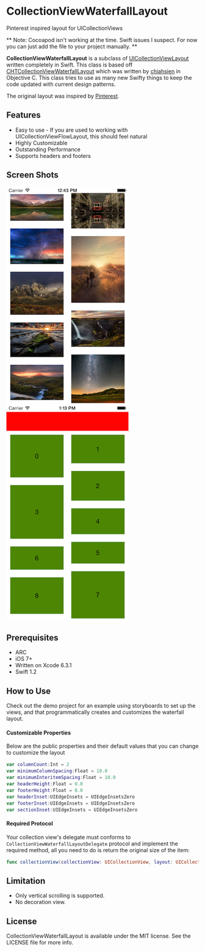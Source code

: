 CollectionViewWaterfallLayout
========================

Pinterest inspired layout for UICollectionViews

** Note: Cocoapod isn't working at the time. Swift issues I suspect. For now you can just add the file to your project manually. **

**CollectionViewWaterfallLayout** is a subclass of [UICollectionViewLayout](https://developer.apple.com/library/ios/documentation/uikit/reference/UICollectionViewLayout_class/Reference/Reference.html) written completely in Swift. This class is based off [CHTCollectionViewWaterfallLayout](https://github.com/chiahsien/CHTCollectionViewWaterfallLayout) which was written by [chiahsien](https://github.com/chiahsien) in Objective C. This class tries to use as many new Swifty things to keep the code updated with current design patterns.

The original layout was inspired by [Pinterest](http://www.pinterest.com/).

Features
-----------
* Easy to use - If you are used to working with UICollectionViewFlowLayout, this should feel natural
* Highly Customizable
* Outstanding Performance
* Supports headers and footers

Screen Shots
-----------
![Real World Example](/Screenshots/RealWorldExample.png?raw=true "Real World Example") 
![Demo Example](/Screenshots/DemoExample.png?raw=true "Demo Example")

Prerequisites
-----------
* ARC
* iOS 7+
* Written on Xcode 6.3.1
* Swift 1.2

How to Use
-----------
Check out the demo project for an example using storyboards to set up the views, and that programmatically creates and customizes the waterfall layout.

#### Customizable Properties
Below are the public properties and their default values that you can change to customize the layout
``` swift
var columnCount:Int = 2
var minimumColumnSpacing:Float = 10.0
var minimumInteritemSpacing:Float = 10.0
var headerHeight:Float = 0.0
var footerHeight:Float = 0.0
var headerInset:UIEdgeInsets = UIEdgeInsetsZero
var footerInset:UIEdgeInsets = UIEdgeInsetsZero
var sectionInset:UIEdgeInsets = UIEdgeInsetsZero
```

#### Required Protocol
Your collection view's delegate must conforms to `CollectionViewWaterfallLayoutDelegate` protocol and implement the required method, all you need to do is return the original size of the item:

``` swift
func collectionView(collectionView: UICollectionView, layout: UICollectionViewLayout, sizeForItemAtIndexPath indexPath: NSIndexPath) -> CGSize
```

Limitation
----------
* Only vertical scrolling is supported.
* No decoration view.

License
-------
CollectionViewWaterfallLayout is available under the MIT license. See the LICENSE file for more info.
